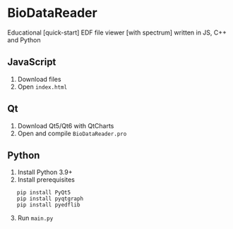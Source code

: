 # BioDataReader
Educational [quick-start] EDF file viewer [with spectrum] written in JS, C++ and Python


## JavaScript
1. Download files
2. Open `index.html`

## Qt
1. Download Qt5/Qt6 with QtCharts
2. Open and compile `BioDataReader.pro`

## Python
1. Install Python 3.9+
2. Install prerequisites
```
   pip install PyQt5
   pip install pyqtgraph
   pip install pyedflib
```
3. Run `main.py`
